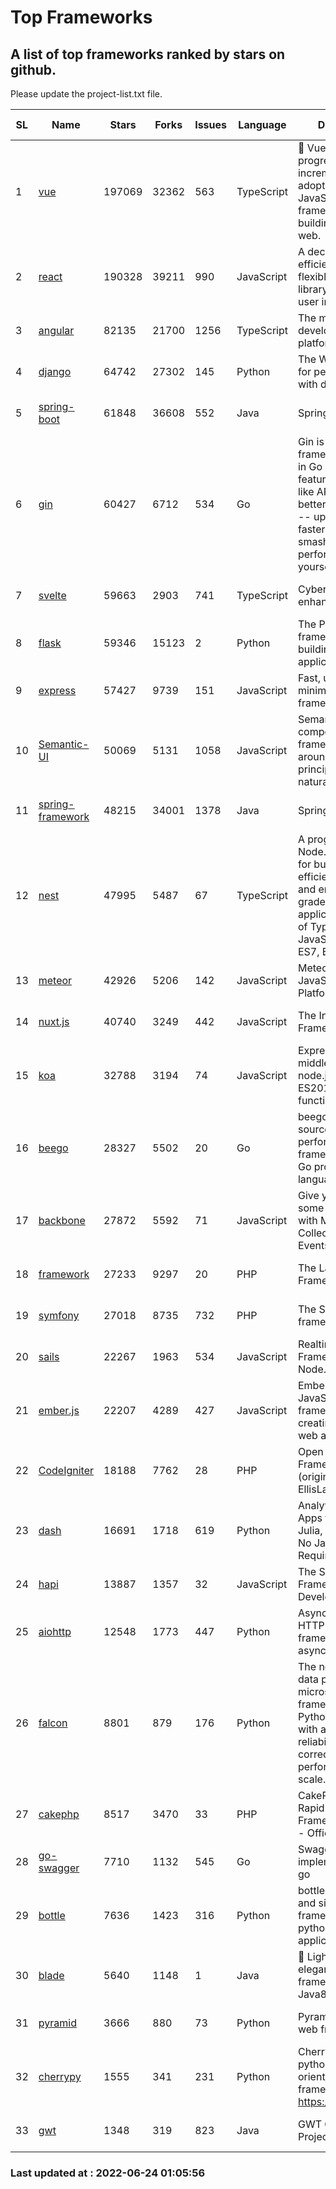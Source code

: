 # Top Frameworks
## A list of top frameworks ranked by stars on github.  
Please update the project-list.txt file.

| SL| Name  | Stars| Forks| Issues | Language | Description | Last Commit |
| --| ------| -----| ---- | ------ | -------- | ----------- | ----------- |
| 1 | [vue](https://github.com/vuejs/vue) | 197069 | 32362 | 563 | TypeScript | 🖖 Vue.js is a progressive, incrementally-adoptable JavaScript framework for building UI on the web. | 2022-06-23 00:34:26 |
| 2 | [react](https://github.com/facebook/react) | 190328 | 39211 | 990 | JavaScript | A declarative, efficient, and flexible JavaScript library for building user interfaces. | 2022-06-23 22:47:47 |
| 3 | [angular](https://github.com/angular/angular) | 82135 | 21700 | 1256 | TypeScript | The modern web developer’s platform | 2022-06-23 23:36:35 |
| 4 | [django](https://github.com/django/django) | 64742 | 27302 | 145 | Python | The Web framework for perfectionists with deadlines. | 2022-06-23 18:22:59 |
| 5 | [spring-boot](https://github.com/spring-projects/spring-boot) | 61848 | 36608 | 552 | Java | Spring Boot | 2022-06-24 00:05:58 |
| 6 | [gin](https://github.com/gin-gonic/gin) | 60427 | 6712 | 534 | Go | Gin is a HTTP web framework written in Go (Golang). It features a Martini-like API with much better performance -- up to 40 times faster. If you need smashing performance, get yourself some Gin. | 2022-06-15 09:31:44 |
| 7 | [svelte](https://github.com/sveltejs/svelte) | 59663 | 2903 | 741 | TypeScript | Cybernetically enhanced web apps | 2022-06-20 11:03:47 |
| 8 | [flask](https://github.com/pallets/flask) | 59346 | 15123 | 2 | Python | The Python micro framework for building web applications. | 2022-06-18 19:24:13 |
| 9 | [express](https://github.com/expressjs/express) | 57427 | 9739 | 151 | JavaScript | Fast, unopinionated, minimalist web framework for node. | 2022-05-20 15:57:37 |
| 10 | [Semantic-UI](https://github.com/Semantic-Org/Semantic-UI) | 50069 | 5131 | 1058 | JavaScript | Semantic is a UI component framework based around useful principles from natural language. | 2018-10-21 20:59:02 |
| 11 | [spring-framework](https://github.com/spring-projects/spring-framework) | 48215 | 34001 | 1378 | Java | Spring Framework | 2022-06-23 17:04:10 |
| 12 | [nest](https://github.com/nestjs/nest) | 47995 | 5487 | 67 | TypeScript | A progressive Node.js framework for building efficient, scalable, and enterprise-grade server-side applications on top of TypeScript & JavaScript (ES6, ES7, ES8) 🚀 | 2022-06-21 08:10:14 |
| 13 | [meteor](https://github.com/meteor/meteor) | 42926 | 5206 | 142 | JavaScript | Meteor, the JavaScript App Platform | 2022-06-23 09:10:15 |
| 14 | [nuxt.js](https://github.com/nuxt/nuxt.js) | 40740 | 3249 | 442 | JavaScript | The Intuitive Vue(2) Framework | 2022-06-23 23:08:54 |
| 15 | [koa](https://github.com/koajs/koa) | 32788 | 3194 | 74 | JavaScript | Expressive middleware for node.js using ES2017 async functions | 2022-04-06 16:09:57 |
| 16 | [beego](https://github.com/beego/beego) | 28327 | 5502 | 20 | Go | beego is an open-source, high-performance web framework for the Go programming language. | 2022-06-18 15:19:56 |
| 17 | [backbone](https://github.com/jashkenas/backbone) | 27872 | 5592 | 71 | JavaScript | Give your JS App some Backbone with Models, Views, Collections, and Events | 2022-04-26 12:19:45 |
| 18 | [framework](https://github.com/laravel/framework) | 27233 | 9297 | 20 | PHP | The Laravel Framework. | 2022-06-23 13:54:06 |
| 19 | [symfony](https://github.com/symfony/symfony) | 27018 | 8735 | 732 | PHP | The Symfony PHP framework | 2022-06-22 15:27:42 |
| 20 | [sails](https://github.com/balderdashy/sails) | 22267 | 1963 | 534 | JavaScript | Realtime MVC Framework for Node.js | 2022-05-27 21:40:10 |
| 21 | [ember.js](https://github.com/emberjs/ember.js) | 22207 | 4289 | 427 | JavaScript | Ember.js - A JavaScript framework for creating ambitious web applications | 2022-06-22 18:17:53 |
| 22 | [CodeIgniter](https://github.com/bcit-ci/CodeIgniter) | 18188 | 7762 | 28 | PHP | Open Source PHP Framework (originally from EllisLab) | 2022-03-03 13:29:55 |
| 23 | [dash](https://github.com/plotly/dash) | 16691 | 1718 | 619 | Python | Analytical Web Apps for Python, R, Julia, and Jupyter. No JavaScript Required. | 2022-06-17 20:17:56 |
| 24 | [hapi](https://github.com/hapijs/hapi) | 13887 | 1357 | 32 | JavaScript | The Simple, Secure Framework Developers Trust | 2022-06-13 17:44:05 |
| 25 | [aiohttp](https://github.com/aio-libs/aiohttp) | 12548 | 1773 | 447 | Python | Asynchronous HTTP client/server framework for asyncio and Python | 2022-06-20 10:21:07 |
| 26 | [falcon](https://github.com/falconry/falcon) | 8801 | 879 | 176 | Python | The no-magic web data plane API and microservices framework for Python developers, with a focus on reliability, correctness, and performance at scale. | 2022-06-01 18:06:26 |
| 27 | [cakephp](https://github.com/cakephp/cakephp) | 8517 | 3470 | 33 | PHP | CakePHP: The Rapid Development Framework for PHP - Official Repository | 2022-06-23 04:24:33 |
| 28 | [go-swagger](https://github.com/go-swagger/go-swagger) | 7710 | 1132 | 545 | Go | Swagger 2.0 implementation for go | 2022-06-14 15:48:24 |
| 29 | [bottle](https://github.com/bottlepy/bottle) | 7636 | 1423 | 316 | Python | bottle.py is a fast and simple micro-framework for python web-applications. | 2022-06-21 09:42:15 |
| 30 | [blade](https://github.com/lets-blade/blade) | 5640 | 1148 | 1 | Java | :rocket: Lightning fast and elegant mvc framework for Java8 | 2022-05-10 12:38:06 |
| 31 | [pyramid](https://github.com/Pylons/pyramid) | 3666 | 880 | 73 | Python | Pyramid - A Python web framework | 2022-03-13 22:49:13 |
| 32 | [cherrypy](https://github.com/cherrypy/cherrypy) | 1555 | 341 | 231 | Python | CherryPy is a pythonic, object-oriented HTTP framework.      https://cherrypy.dev | 2022-03-13 22:31:07 |
| 33 | [gwt](https://github.com/gwtproject/gwt) | 1348 | 319 | 823 | Java | GWT Open Source Project | 2022-05-05 14:30:51 |

### Last updated at : 2022-06-24 01:05:56
